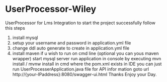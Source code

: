 # UserProcessor-Wiley
UserProcessor for Lms Integration
to start the project successfully follow this steps
  1. install mysql
  2. setup your username and password in application.yml file
  3. change ddl auto generate to create in application.yml file
  4. install maven if u wish to run on cmd line (optional you can yous maven wrapper)
start mysql server 
run application in console by executing mvn install / mvnw install  in cmd where the pom.xml exists
in IDE you can just run UserProcesserApplication.java file
for API infor mation goto url 
http://{your-IPaddress}:8080/swagger-ui.html
Thanks Enjoy your Day.
